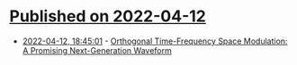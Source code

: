 # [Published on 2022-04-12](index.md)

* [2022-04-12, 18:45:01](https://news.ycombinator.com/item?id=31006749) - [Orthogonal Time-Frequency Space Modulation: A Promising Next-Generation Waveform](https://arxiv.org/abs/2010.03344)
